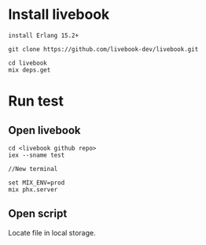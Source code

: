 # Install livebook

```
install Erlang 15.2+

git clone https://github.com/livebook-dev/livebook.git

cd livebook
mix deps.get
```

# Run test

## Open livebook

```
cd <livebook github repo>
iex --sname test

//New terminal

set MIX_ENV=prod
mix phx.server
```

## Open script

Locate file in local storage.
